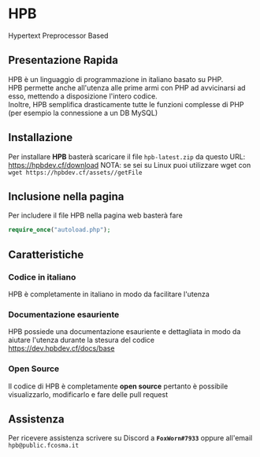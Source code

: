 # HPB
Hypertext Preprocessor Based

## Presentazione Rapida
HPB è un linguaggio di programmazione in italiano basato su PHP.<br>
HPB permette anche all'utenza alle prime armi con PHP ad avvicinarsi ad esso, mettendo a disposizione l'intero codice.<br>
Inoltre, HPB semplifica drasticamente tutte le funzioni complesse di PHP (per esempio la connessione a un DB MySQL)

## Installazione
Per installare **HPB** basterà scaricare il file `hpb-latest.zip` da questo URL:
https://hpbdev.cf/download
NOTA: se sei su Linux puoi utilizzare wget con `wget https://hpbdev.cf/assets//getFile`


## Inclusione nella pagina
Per includere il file HPB nella pagina web basterà fare
```php
require_once("autoload.php");
```

## Caratteristiche
### Codice in italiano
HPB è completamente in italiano in modo da facilitare l'utenza
### Documentazione esauriente
HPB possiede una documentazione esauriente e dettagliata in modo da aiutare l'utenza durante la stesura del codice
https://dev.hpbdev.cf/docs/base
### Open Source
Il codice di HPB è completamente __open source__ pertanto è possibile visualizzarlo, modificarlo e fare delle pull request

## Assistenza
Per ricevere assistenza scrivere su Discord a **`FoxWorn#7933`** oppure all'email `hpb@public.fcosma.it`
